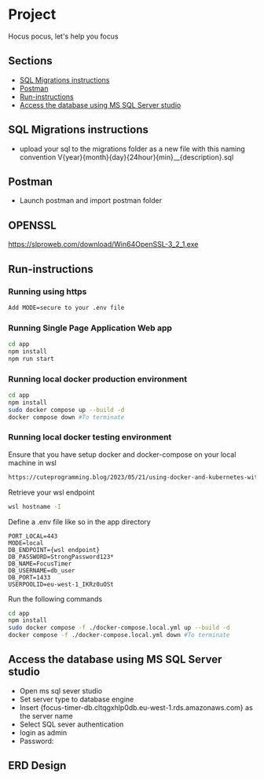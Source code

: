 # Project
Hocus pocus, let's help you focus

## Sections
- [SQL Migrations instructions](#SQL-Migrations-instructions)
- [Postman](#Postman)
- [Run-instructions](#Run-instrutions)
- [Access the database using MS SQL Server studio](#database-access)

## SQL Migrations instructions
- upload your sql to the migrations folder as a new file with this naming convention V{year}{month}{day}{24hour}{min}__{description}.sql

## Postman
- Launch postman and import postman folder 

## OPENSSL
https://slproweb.com/download/Win64OpenSSL-3_2_1.exe

## Run-instructions
### Running using https
```sh
Add MODE=secure to your .env file
```
### Running Single Page Application Web app
```sh
cd app
npm install
npm run start
```

### Running local docker production environment
```sh
cd app
npm install
sudo docker compose up --build -d
docker compose down #To terminate
```

### Running local docker testing environment
Ensure that you have setup docker and docker-compose on your local machine in wsl 
```sh
https://cuteprogramming.blog/2023/05/21/using-docker-and-kubernetes-without-docker-desktop-on-windows-11/
```
Retrieve your wsl endpoint
```.sh
wsl hostname -I
```
Define a .env file like so in the app directory
```.env
PORT_LOCAL=443
MODE=local
DB_ENDPOINT={wsl endpoint}
DB_PASSWORD=StrongPassword123*
DB_NAME=FocusTimer
DB_USERNAME=db_user
DB_PORT=1433
USERPOOLID=eu-west-1_IKRz0uOSt
```
Run the following commands
```sh
cd app
npm install
sudo docker compose -f ./docker-compose.local.yml up --build -d
docker compose -f ./docker-compose.local.yml down #To terminate
```

## Access the database using MS SQL Server studio
- Open ms sql sever studio
- Set server type to database engine
- Insert {focus-timer-db.cltqgxhlp0db.eu-west-1.rds.amazonaws.com} as the server name
- Select SQL sever authentication
- login as admin
- Password: 

## ERD Design

